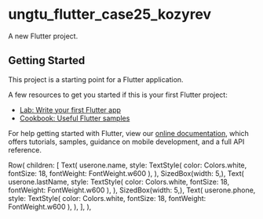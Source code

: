 # ungtu_flutter_case25_kozyrev

A new Flutter project.

## Getting Started

This project is a starting point for a Flutter application.

A few resources to get you started if this is your first Flutter project:

- [Lab: Write your first Flutter app](https://flutter.dev/docs/get-started/codelab)
- [Cookbook: Useful Flutter samples](https://flutter.dev/docs/cookbook)

For help getting started with Flutter, view our
[online documentation](https://flutter.dev/docs), which offers tutorials,
samples, guidance on mobile development, and a full API reference.

Row(
children: [
Text(
userone.name,
style: TextStyle(
color: Colors.white,
fontSize: 18,
fontWeight: FontWeight.w600
),
),
SizedBox(width: 5,),
Text(
userone.lastName,
style: TextStyle(
color: Colors.white,
fontSize: 18,
fontWeight: FontWeight.w600
),
),
SizedBox(width: 5,),
Text(
userone.phone,
style: TextStyle(
color: Colors.white,
fontSize: 18,
fontWeight: FontWeight.w600
),
),
],
),
